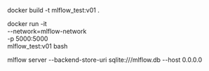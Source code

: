 docker build -t mlflow_test:v01 .

docker run -it \
    --network=mlflow-network \
    -p 5000:5000 \
    mlflow_test:v01 bash

mlflow server --backend-store-uri sqlite:///mlflow.db --host 0.0.0.0